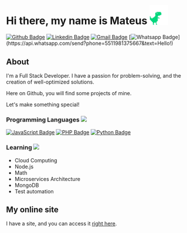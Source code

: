 # Hi there, my name is Mateus <img src="https://raw.githubusercontent.com/iammateus/iammateus/assets/dino.gif" width="50px">

[![Github Badge](https://img.shields.io/badge/-Github-000?style=flat-square&logo=Github&logoColor=white&link=https://github.com/ronnyacacio)](https://github.com/iammateus)
[![Linkedin Badge](https://img.shields.io/badge/-LinkedIn-blue?style=flat-square&logo=Linkedin&logoColor=white&link=https://www.linkedin.com/in/ronnyacacio/)](https://www.linkedin.com/in/mateussoaressilva/)
[![Gmail Badge](https://img.shields.io/badge/-mateussoaress1997@gmail.com-c14438?style=flat-square&logo=Gmail&logoColor=white&link=mailto:mateussoaress1997@gmail.com)](mailto:mateussoaress1997@gmail.com)
[![Whatsapp Badge](https://img.shields.io/badge/-Whatsapp-4CA143?style=flat-square&labelColor=4CA143&logo=whatsapp&logoColor=white&link=https://api.whatsapp.com/send?phone=5585992681698&text=Olá!)](https://api.whatsapp.com/send?phone=5511981375667&text=Hello!)

## About

I'm a Full Stack Developer. I have a passion for problem-solving, and the creation of well-optimized solutions.  

Here on Github, you will find some projects of mine.

Let's make something special!

### Programming Languages <img src="https://raw.githubusercontent.com/iammateus/iammateus/assets/guy.gif" width="45px">

[![JavaScript Badge](https://img.shields.io/badge/-JavaScript-yellow?style=flat-square&logo=JavaScript&logoColor=white&link=https://www.w3schools.com/js/default.asp)](https://www.w3schools.com/js/default.asp)
[![PHP Badge](https://img.shields.io/badge/-PHP-4f5b93?style=flat-square&logo=PHP&logoColor=white&link=https://www.php.net/)](https://www.php.net/)
[![Python Badge](https://img.shields.io/badge/-Python-3b76a8?style=flat-square&logo=Python&logoColor=white&link=https://www.python.org/)](https://www.python.org/)

### Learning <img src="https://raw.githubusercontent.com/iammateus/iammateus/assets/itachi.gif" width="45px">

 -  Cloud Computing
 -  Node.js
 -  Math
 -  Microservices Architecture
 -  MongoDB
 -  Test automation

## My online site

I have a site, and you can access it [right here](https://mateus.art.br/).
